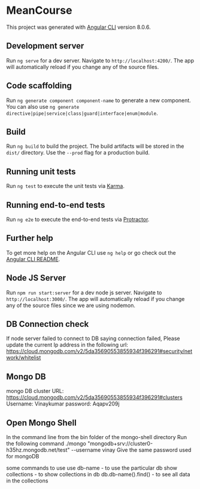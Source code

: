 # MeanCourse

This project was generated with [Angular CLI](https://github.com/angular/angular-cli) version 8.0.6.

## Development server

Run `ng serve` for a dev server. Navigate to `http://localhost:4200/`. The app will automatically reload if you change any of the source files.

## Code scaffolding

Run `ng generate component component-name` to generate a new component. You can also use `ng generate directive|pipe|service|class|guard|interface|enum|module`.

## Build

Run `ng build` to build the project. The build artifacts will be stored in the `dist/` directory. Use the `--prod` flag for a production build.

## Running unit tests

Run `ng test` to execute the unit tests via [Karma](https://karma-runner.github.io).

## Running end-to-end tests

Run `ng e2e` to execute the end-to-end tests via [Protractor](http://www.protractortest.org/).

## Further help

To get more help on the Angular CLI use `ng help` or go check out the [Angular CLI README](https://github.com/angular/angular-cli/blob/master/README.md).

## Node JS Server
Run `npm run start:server` for a dev node js server. Navigate to `http://localhost:3000/`. The app will automatically reload if you change any of the source files since we are using nodemon.

## DB Connection check
If node server failed to connect to DB saying connection failed,  Please update the current Ip address in the following url:
https://cloud.mongodb.com/v2/5da35690553855934f396291#security/network/whitelist


## Mongo DB
mongo DB cluster URL: https://cloud.mongodb.com/v2/5da35690553855934f396291#clusters
Username: Vinaykumar
password: Aqapv209j

## Open Mongo Shell
In the command line from the bin folder of the mongo-shell directory
Run the following command
 ./mongo "mongodb+srv://cluster0-h35hz.mongodb.net/test"  --username vinay
Give the same password used for mongoDB

some commands to use
use db-name - to use the particular db
show collections - to show collections in db
db.db-name().find() - to see all data in the collections

